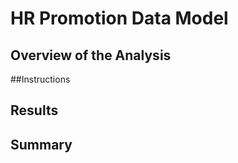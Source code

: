 # HR Promotion Data Model


## Overview of the Analysis

##Instructions


## Results



## Summary


